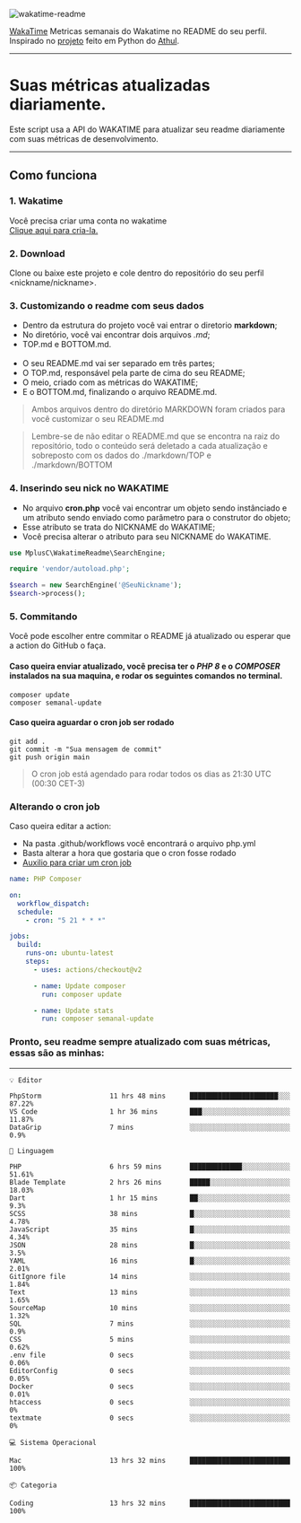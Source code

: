 ![wakatime-readme](https://socialify.git.ci/bymatheus/wakatime-readme/image?description=1&descriptionEditable=M%C3%A9tricas%20semanais%20do%20Wakatime%20no%20seu%20README%20de%20perfil.&font=KoHo&forks=1&language=1&owner=1&pattern=Signal&stargazers=1&theme=Dark)

[WakaTime](https://wakatime.com) Metricas semanais do Wakatime no README do seu perfil. <br>
Inspirado no [projeto](https://github.com/athul/waka-readme) feito em Python do [Athul](https://github.com/athul).
___

# Suas métricas atualizadas diariamente.
Este script usa a API do WAKATIME para atualizar seu readme diariamente com suas métricas de desenvolvimento.

___

## Como funciona

### 1. Wakatime
Você precisa criar uma conta no wakatime <br>
[Clique aqui para cria-la.](https://wakatime.com) 

### 2. Download
Clone ou baixe este projeto e cole dentro do repositório do seu perfil <nickname/nickname>.

### 3. Customizando o readme com seus dados
- Dentro da estrutura do projeto você vai entrar o diretorio **markdown**;  
- No diretório, você vai encontrar dois arquivos *.md*;
- TOP.md e BOTTOM.md.
<br><br>
- O seu README.md vai ser separado em três partes; 
- O TOP.md, responsável pela parte de cima do seu README;
- O meio, criado com as métricas do WAKATIME;
- E o BOTTOM.md, finalizando o arquivo README.md.<br>

> Ambos arquivos dentro do diretório MARKDOWN foram criados para você customizar o seu README.md

> Lembre-se de não editar o README.md que se encontra na raiz do repositório, todo o conteúdo será deletado a cada atualização e sobreposto com os dados do ./markdown/TOP e ./markdown/BOTTOM

### 4. Inserindo seu nick no WAKATIME
- No arquivo **cron.php** você vai encontrar um objeto sendo instânciado e um atributo sendo enviado como parâmetro para o construtor do objeto;
- Esse atributo se trata do NICKNAME do WAKATIME;
- Você precisa alterar o atributo para seu NICKNAME do WAKATIME.

```php
use MplusC\WakatimeReadme\SearchEngine;

require 'vendor/autoload.php';

$search = new SearchEngine('@SeuNickname');
$search->process();
```

### 5. Commitando
Você pode escolher entre commitar o README já atualizado ou esperar que a action do GitHub o faça. <br>

#### Caso queira enviar atualizado, você precisa ter o *PHP 8* e o *COMPOSER* instalados na sua maquina, e rodar os seguintes comandos no terminal.
```composer
composer update
composer semanal-update 
```

#### Caso queira aguardar o cron job ser rodado 
```git 
git add .
git commit -m "Sua mensagem de commit"
git push origin main
```

>O cron job está agendado para rodar todos os dias as 21:30 UTC (00:30 CET-3) 

### Alterando o cron job
Caso queira editar a action:

- Na pasta .github/workflows você encontrará o arquivo php.yml
- Basta alterar a hora que gostaria que o cron fosse rodado
- [Auxilio para criar um cron job](https://crontab.guru)

```yml
name: PHP Composer

on:
  workflow_dispatch:
  schedule:
    - cron: "5 21 * * *"

jobs:
  build:
    runs-on: ubuntu-latest
    steps:
      - uses: actions/checkout@v2

      - name: Update composer
        run: composer update

      - name: Update stats
        run: composer semanal-update
```

### Pronto, seu readme sempre atualizado com suas métricas, essas são as minhas:

___
```text
💡 Editor

PhpStorm                 11 hrs 48 mins      ██████████████████████░░░     87.22%
VS Code                  1 hr 36 mins        ███░░░░░░░░░░░░░░░░░░░░░░     11.87%
DataGrip                 7 mins              ░░░░░░░░░░░░░░░░░░░░░░░░░       0.9%
```
```text
💬 Linguagem

PHP                      6 hrs 59 mins       █████████████░░░░░░░░░░░░     51.61%
Blade Template           2 hrs 26 mins       █████░░░░░░░░░░░░░░░░░░░░     18.03%
Dart                     1 hr 15 mins        ██░░░░░░░░░░░░░░░░░░░░░░░       9.3%
SCSS                     38 mins             █░░░░░░░░░░░░░░░░░░░░░░░░      4.78%
JavaScript               35 mins             █░░░░░░░░░░░░░░░░░░░░░░░░      4.34%
JSON                     28 mins             █░░░░░░░░░░░░░░░░░░░░░░░░       3.5%
YAML                     16 mins             █░░░░░░░░░░░░░░░░░░░░░░░░      2.01%
GitIgnore file           14 mins             ░░░░░░░░░░░░░░░░░░░░░░░░░      1.84%
Text                     13 mins             ░░░░░░░░░░░░░░░░░░░░░░░░░      1.65%
SourceMap                10 mins             ░░░░░░░░░░░░░░░░░░░░░░░░░      1.32%
SQL                      7 mins              ░░░░░░░░░░░░░░░░░░░░░░░░░       0.9%
CSS                      5 mins              ░░░░░░░░░░░░░░░░░░░░░░░░░      0.62%
.env file                0 secs              ░░░░░░░░░░░░░░░░░░░░░░░░░      0.06%
EditorConfig             0 secs              ░░░░░░░░░░░░░░░░░░░░░░░░░      0.05%
Docker                   0 secs              ░░░░░░░░░░░░░░░░░░░░░░░░░      0.01%
htaccess                 0 secs              ░░░░░░░░░░░░░░░░░░░░░░░░░         0%
textmate                 0 secs              ░░░░░░░░░░░░░░░░░░░░░░░░░         0%
```
```text
💻 Sistema Operacional

Mac                      13 hrs 32 mins      █████████████████████████       100%
```
```text
📦 Categoria

Coding                   13 hrs 32 mins      █████████████████████████       100%
```
